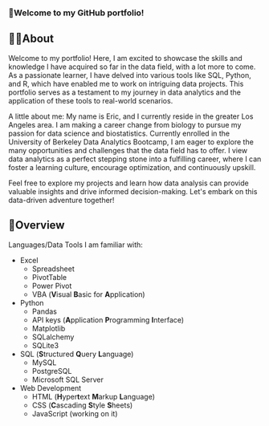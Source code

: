 ### 🤗Welcome to my GitHub portfolio!

## 🙋‍♂️About
Welcome to my portfolio! Here, I am excited to showcase the skills and knowledge I have acquired so far in the data field, with a lot more to come. As a passionate learner, I have delved into various tools like SQL, Python, and R, which have enabled me to work on intriguing data projects. This portfolio serves as a testament to my journey in data analytics and the application of these tools to real-world scenarios.

A little about me: My name is Eric, and I currently reside in the greater Los Angeles area. I am making a career change from biology to pursue my passion for data science and biostatistics. Currently enrolled in the University of Berkeley Data Analytics Bootcamp, I am eager to explore the many opportunities and challenges that the data field has to offer. I view data analytics as a perfect stepping stone into a fulfilling career, where I can foster a learning culture, encourage optimization, and continuously upskill.

Feel free to explore my projects and learn how data analysis can provide valuable insights and drive informed decision-making. Let's embark on this data-driven adventure together!

## 📁Overview
Languages/Data Tools I am familiar with:
* Excel
   * Spreadsheet
   * PivotTable
   * Power Pivot
   * VBA (**V**isual **B**asic for **A**pplication)
* Python
   * Pandas
   * API keys (**A**pplication **P**rogramming **I**nterface)
   * Matplotlib
   * SQLalchemy
   * SQLite3
* SQL (**S**tructured **Q**uery **L**anguage)
   * MySQL
   * PostgreSQL
   * Microsoft SQL Server
* Web Development
   * HTML (**H**yper**t**ext **M**arkup **L**anguage)
   * CSS (**C**ascading **S**tyle **S**heets)
   * JavaScript (working on it)
